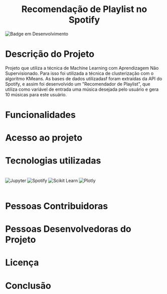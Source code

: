 <h1 align='center'> Recomendação de Playlist no Spotify </h1>

<!-- <h4 align="center"> 
    :construction:  Projeto em construção  :construction:
</h4>
 -->

![Badge em Desenvolvimento](http://img.shields.io/static/v1?label=STATUS&message=EM%20DESENVOLVIMENTO&color=GREEN&style=for-the-badge)

# Descrição do Projeto 

Projeto que utiliza a técnica de Machine Learning com Aprendizagem Não Supervisionado. Para isso foi utilizada a técnica de clusterização com o algoritmo KMeans. As bases de dados utilizadasf foram extraídas da API do Spotify, e assim foi desenvolvido um "Recomendador de Playlist", que utiliza como variável de entrada uma música desejada pelo usuário e gera 10 músicas para este usuário.

# Funcionalidades

# Acesso ao projeto

# Tecnologias utilizadas

<div style="display: inline_block"><br/>
    <img align="center" alt="Jupyter" src="https://img.shields.io/badge/Jupyter-F37626.svg?&style=for-the-badge&logo=Jupyter&logoColor=white" />  
    <img align="center" alt="Spotify" src="https://img.shields.io/badge/Spotify-1ED760?&style=for-the-badge&logo=spotify&logoColor=white" />  
    <img align="center" alt="Scikit Learn" src="https://img.shields.io/badge/scikit_learn-F7931E?style=for-the-badge&logo=scikit-learn&logoColor=white" /> 
    <img align="center" alt="Plotly" src="https://img.shields.io/badge/Plotly-239120?style=for-the-badge&logo=plotly&logoColor=white" />
</div><br/>

# Pessoas Contribuidoras

# Pessoas Desenvolvedoras do Projeto

# Licença

# Conclusão
